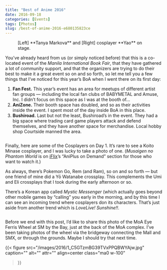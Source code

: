 ```yaml
---
title: "Best of Anime 2016"
date: 2016-09-18
categories: [Events]
tags: [Photos]
slug: /best-of-anime-2016-e680135823ce
---
```



<figure class="gallery-wrapper">
  <div class="gallery">
    <div class="gallery-item">
		<img alt="" src="/images/2016/1_v0V_9M7g11ND1V7l1Gsukw.jpg" />
    </div>
    <div class="gallery-item">
		<img alt="" src="/images/2016/1_8KmzqgJz_V2upUnddcY8jw.jpg" />
    </div>
  </div>
  <figcaption>
	[Left] **Tanya Markova** and [Right] cosplayer **Yao** on stage.
  </figcaption>
</figure>
    
You’ve already heard from us (or simply noticed before) that this is a co-located event of the _Manila International Book Fair_, that they have gathered a lot of community support, and that the organizers are trying to do their best to make it a great event so on and so forth, so let me tell you a few things that I’ve noticed for this year’s BoA when I went there on its first day:

1. **Fan Fest.** This year’s event has an area for meetups of different artist fan groups — including the local fan clubs of BABYMETAL and Amuse, Inc. I didn’t focus on this space as I was at the booth of…
2. **AniZone.** Their booth space has doubled, and so as their activities inside the event. I spent most of the day inside BoA in this place.
3. **Bushiroad.** Last but not the least, Bushiroad’s in the event. They had a big space where trading card game players attack and defend themselves, and they have another space for merchandise. Local hobby shop Courtside manned the area.

<figure class="gallery-wrapper">
  <div class="gallery">
    <div class="gallery-item">
		<img alt="" src="/images/2016/1_FM94Z0GydbUxGJ1S5RK8gw.jpg" />
    </div>
    <div class="gallery-item">
		<img alt="" src="/images/2016/1_WldeSBtkrMrxj2jV3lwDWw.jpg" />
    </div>
  </div>
  <div class="gallery">
    <div class="gallery-item">
		<img alt="" src="/images/2016/1_8lAWJyyMKglfopluM1zmbQ.jpg" />
    </div>
    <div class="gallery-item">
		<img alt="" src="/images/2016/1_eQrZBQpJwaS-DzgbZWA0AA.jpg" />
    </div>
	<div class="gallery-item">
		<img alt="" src="/images/2016/1_rygmcad2zB90OdRH-kJNLw.jpg" />
    </div>
  </div>
  <div class="gallery">
    <div class="gallery-item">
		<img alt="" src="/images/2016/1_gDmAXkToA9XzeUYzBeWObA.jpg" />
    </div>
    <div class="gallery-item">
		<img alt="" src="/images/2016/1_VB8_O99LJGgC0ztGQfwHNg.jpg" />
    </div>
    <div class="gallery-item">
		<img alt="" src="/images/2016/1_hJ00fXEIkLlluojtNdzdrQ.jpg" />
    </div>
  </div>
  <div class="gallery">
    <div class="gallery-item">
		<img alt="" src="/images/2016/1_NhtPmb7vA5pXUTlu9cdyXw.jpg" />
    </div>
    <div class="gallery-item">
		<img alt="" src="/images/2016/1_3QYd157YOhCp4ov3VG2REg.jpg" />
    </div>
  </div>
</figure>
    

Finally, here are some of the Cosplayers on Day 1. It’s rare to see a Koito Minase cosplayer, and I was lucky to take a photo of one. (_Musaigen no Phantom World_ is on [iFlix](http://www.iflix.com/)’s “AniPlus on Demand” section for those who want to watch it.)

As always, there’s Pokemon Go, Rem (and Ram), so on and so forth — but one friend of mine did a Yō Watanabe crossplay. This complements the Umi and Eli crossplays that I took during the early afternoon or so.

There’s a Korean app called _Mystic Messenger_ (which actually goes beyond other mobile games by “calling” you early in the morning, and by this time I can see an incoming trend where cosplayers don its characters. That’s just aside from another trend which is _LoveLive! Sunshine!!._

<figure class="gallery-wrapper">
  <div class="gallery">
    <div class="gallery-item">
		<img alt="" src="/images/2016/1_DhIgDI0f1de1qCkGjSjmxw.jpg" />
    </div>
    <div class="gallery-item">
		<img alt="" src="/images/2016/1__ZVDBhZTzjSutOm1xApqMg.jpg" />
    </div>
    <div class="gallery-item">
		<img alt="" src="/images/2016/1_x-ffj6qqC2QsqaVzpRYk3g.jpg" />
    </div>
  </div>
  <div class="gallery">
    <div class="gallery-item">
		<img alt="" src="/images/2016/1_rYf1Bn0vf6fKXNwMGoZJlQ.jpg" />
    </div>
    <div class="gallery-item">
		<img alt="" src="/images/2016/1_wGnXazMa-zWpcJkFo7MkoA.jpg" />
    </div>
	<div class="gallery-item">
		<img alt="" src="/images/2016/1_Mhpr82LLR1PbgzJZhURyCQ.jpg" />
    </div>
  </div>
  <div class="gallery">
    <div class="gallery-item">
		<img alt="" src="/images/2016/1_lI-Oxa1Xf7O0u19kxFKm9g.jpg" />
    </div>
    <div class="gallery-item">
		<img alt="" src="/images/2016/1_LV4D9RB3_9R9LBkar58NoQ.jpg" />
    </div>
	<div class="gallery-item">
		<img alt="" src="/images/2016/1_iBiuOVp-6PwaCBLJysyd1A.jpg" />
    </div>
  </div>
  <div class="gallery">
    <div class="gallery-item">
		<img alt="" src="/images/2016/1_16A5u14IB4t1YlXxv47aqw.jpg" />
    </div>
    <div class="gallery-item">
		<img alt="" src="/images/2016/1_iRYGPG0F-TD3C2OsEphYMQ.jpg" />
    </div>
	<div class="gallery-item">
		<img alt="" src="/images/2016/1_C7MyqEUe78iDdiD7lse1Bw.jpg" />
    </div>
  </div>
  <div class="gallery">
    <div class="gallery-item">
		<img alt="" src="/images/2016/1_7zNi2KAkperueXK9Uk6KZg.jpg" />
    </div>
    <div class="gallery-item">
		<img alt="" src="/images/2016/1_VQIfdCfkvboN6wzTqE27fg.jpg" />
    </div>
	<div class="gallery-item">
		<img alt="" src="/images/2016/1_itREif4JnNhnhreDm6qoBg.jpg" />
    </div>
  </div>
  <div class="gallery">
    <div class="gallery-item">
		<img alt="" src="/images/2016/1_lWI3QMIco9zhADufg-e8dA.jpg" />
    </div>
    <div class="gallery-item">
		<img alt="" src="/images/2016/1_n-BYvQPIFQdN2OH0DYkWjg.jpg" />
    </div>
	<div class="gallery-item">
		<img alt="" src="/images/2016/1_F-ZLq48zK731YgJo9-TPfA.jpg" />
    </div>
  </div>
  <div class="gallery">
    <div class="gallery-item">
		<img alt="" src="/images/2016/1_bwtthHwptpNtFDxegLymfQ.jpg" />
    </div>
    <div class="gallery-item">
		<img alt="" src="/images/2016/1_E47ZjGyFhdRBMpISfS9X2Q.jpg" />
    </div>
	<div class="gallery-item">
		<img alt="" src="/images/2016/1_Xmr6enj2y84Cn1ZFKr21HQ.jpg" />
    </div>
  </div>
  <div class="gallery">
    <div class="gallery-item">
		<img alt="" src="/images/2016/1_q8VpRb98FBHcGJJuJDFVXA.jpg" />
    </div>
    <div class="gallery-item">
		<img alt="" src="/images/2016/1_UVYftN8Twk_AGentqJEbCg.jpg" />
    </div>
	<div class="gallery-item">
		<img alt="" src="/images/2016/1_Sb63FHOOK17Z2rNTIga-eg.jpg" />
    </div>
  </div>
</figure>

Before we end with this post, I’d like to share this photo of the MoA Eye Ferris Wheel at SM by the Bay, just at the back of the MoA complex. I’ve been taking photos of the wheel via the bridgeway connecting the Mall and SMX, or through the grounds. Maybe I should try that next time.

{{< figure
  src="/images/2016/1_C5GTzmBG39TVxPPQBWYAjw.jpg"
  caption=""
  alt="" attr="" 
  align=center class="ma0 w-100"
>}}
